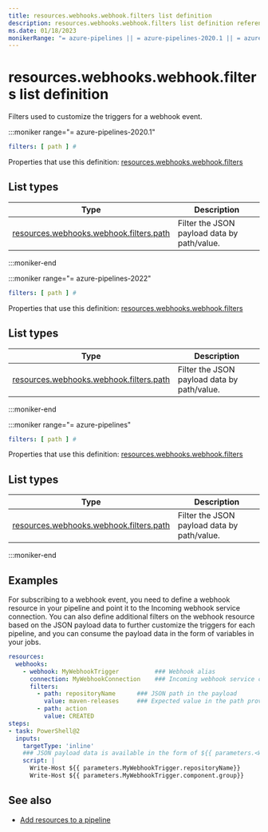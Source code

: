 ```yaml
---
title: resources.webhooks.webhook.filters list definition
description: resources.webhooks.webhook.filters list definition reference.
ms.date: 01/18/2023
monikerRange: "= azure-pipelines || = azure-pipelines-2020.1 || = azure-pipelines-2022"
---
```


# resources.webhooks.webhook.filters list definition


Filters used to customize the triggers for a webhook event.


:::moniker range="= azure-pipelines-2020.1"

<!-- :::api-definition signature="webhookFilters[webhookFilter]" version="azure-pipelines-2020.1"::: -->

```yaml
filters: [ path ] # 
```


Properties that use this definition: [resources.webhooks.webhook.filters](resources-webhooks-webhook.md)

## List types

| Type     | Description |
|----------|-------------|
| [resources.webhooks.webhook.filters.path](resources-webhooks-webhook-filters-path.md) | Filter the JSON payload data by path/value. |

<!-- :::api-definition-end::: -->

:::moniker-end

:::moniker range="= azure-pipelines-2022"

<!-- :::api-definition signature="webhookFilters[webhookFilter]" version="azure-pipelines-2022"::: -->

```yaml
filters: [ path ] # 
```


Properties that use this definition: [resources.webhooks.webhook.filters](resources-webhooks-webhook.md)

## List types

| Type     | Description |
|----------|-------------|
| [resources.webhooks.webhook.filters.path](resources-webhooks-webhook-filters-path.md) | Filter the JSON payload data by path/value. |

<!-- :::api-definition-end::: -->

:::moniker-end

:::moniker range="= azure-pipelines"

<!-- :::api-definition signature="webhookFilters[webhookFilter]" version="azure-pipelines"::: -->

```yaml
filters: [ path ] # 
```


Properties that use this definition: [resources.webhooks.webhook.filters](resources-webhooks-webhook.md)

## List types

| Type     | Description |
|----------|-------------|
| [resources.webhooks.webhook.filters.path](resources-webhooks-webhook-filters-path.md) | Filter the JSON payload data by path/value. |

<!-- :::api-definition-end::: -->

:::moniker-end


<!-- Remarks -->


## Examples

For subscribing to a webhook event, you need to define a webhook resource in your pipeline and point it to the Incoming webhook service connection. You can also define additional filters on the webhook resource based on the JSON payload data to further customize the triggers for each pipeline, and you can consume the payload data in the form of variables in your jobs.

```yaml
resources:
  webhooks:
    - webhook: MyWebhookTrigger          ### Webhook alias
      connection: MyWebhookConnection    ### Incoming webhook service connection
      filters:
        - path: repositoryName      ### JSON path in the payload
          value: maven-releases     ### Expected value in the path provided
        - path: action
          value: CREATED
steps:
- task: PowerShell@2
  inputs:
    targetType: 'inline'
    ### JSON payload data is available in the form of ${{ parameters.<WebhookAlias>.<JSONPath>}}
    script: |
      Write-Host ${{ parameters.MyWebhookTrigger.repositoryName}}
      Write-Host ${{ parameters.MyWebhookTrigger.component.group}}
```


## See also

- [Add resources to a pipeline](/azure/devops/pipelines/process/resources)
